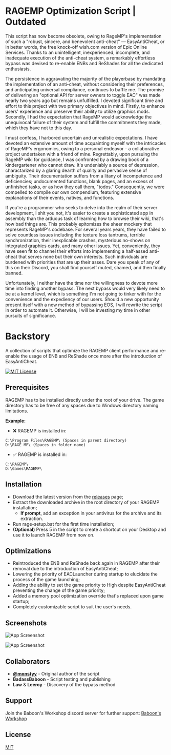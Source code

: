 # RAGEMP Optimization Script | Outdated
This script has now become obsolete, owing to RageMP's implementation of such a "robust, sincere, and benevolent anti-cheat" — EasyAntiCheat, or in better words, the free knock-off wish.com version of Epic Online Services. Thanks to an unintelligent, inexperienced, incomplete, and inadequate execution of the anti-cheat system, a remarkably effortless bypass was devised to re-enable ENBs and ReShades for all the dedicated enthusiasts. 

The persistence in aggravating the majority of the playerbase by mandating the implementation of an anti-cheat, without considering their preferences, and anticipating universal compliance, continues to baffle me. The promise of delivering an "optional API for server owners to toggle EAC" was made nearly two years ago but remains unfulfilled. I devoted significant time and effort to this project with two primary objectives in mind. Firstly, to enhance users' experience and preserve their ability to utilize graphics mods. Secondly, I had the expectation that RageMP would acknowledge the unequivocal failure of their system and fulfill the commitments they made, which they have not to this day.

I must confess, I harbored uncertain and unrealistic expectations. I have devoted an extensive amount of time acquainting myself with the intricacies of RageMP's ergonomics, owing to a personal endeavor - a collaborative project undertaken with a friend of mine. Regrettably, upon pursuing the RageMP wiki for guidance, I was confronted by a drawing book of a kindergartener who cannot draw. It's undeniably a source of depression, charactarized by a glaring dearth of quality and pervasive sense of ambiguity. Their documentation suffers from a litany of incompetence and deficiencies; undocumented functions, blank pages, and an excess of unfinished tasks, or as how they call them, "todos." Consequently, we were compelled to compile our own compendium, featuring extensive explanations of their events, natives, and functions.

If you're a programmer who seeks to delve into the realm of their server development, I shit you not, it's easier to create a sophisticated app in assembly than the arduous task of learning how to browse their wiki, that's how bad things are. This probably epitomizes the sheer mockery that represents RageMP's codebase. For several years years, they have failed to solve countless issues including the texture loss tantrums, terrible synchronization, their inexplicable crashes, mysterious no-shows on integrated graphics cards, and many other issues. Yet, conveniently, they have seen fit to channel their efforts into implementing a half-assed anti-cheat that serves none but their own interests. Such individuals are burdened with priorities that are up their asses. Dare you speak of any of this on their Discord, you shall find yourself muted, shamed, and then finally banned.

Unfortunately, I neither have the time nor the willingness to devote more time into finding another bypass. The next bypass would very likely need to be at a kernel level, which is something I'm not going to tinker with for the convenience and the expediency of our users. Should a new opportunity present itself with a new method of bypassing EOS, I will rewrite the script in order to automate it. Otherwise, I will be investing my time in other pursuits of significance.

# Backstory
A collection of scripts that optimize the RAGEMP client performance and re-enable the usage of ENB and ReShade once more after the introduction of EasyAntiCheat. 

[![MIT License](https://img.shields.io/badge/License-MIT-green.svg)](https://choosealicense.com/licenses/mit/)
## Prerequisites
RAGEMP has to be installed directly under the root of your drive. The game directory has to be free of any spaces due to Windows directory naming limitations.

**Example:** 
- ❌ RAGEMP is installed in: 
```
C:\Program Files\RAGEMP\ (Spaces in parent directory)
D:\RAGE MP\ (Spaces in folder name)
```
- ✅ RAGEMP is installed in: 
```
C:\RAGEMP\
D:\Games\RAGEMP\
```
## Installation
- Download the latest version from the [releases](https://github.com/monstyy/RAGEMP-Opt-Script/releases/latest/) page;
- Extract the downloaded archive in the root directory of your RAGEMP installation;
    - **If prompt**, add an exception in your antivirus for the archive and its extraction. 
- Run rage-setup.bat for the first time installation;
- **(Optional)** Press 5 in the script to create a shortcut on your Desktop and use it to launch RAGEMP from now on.

## Optimizations

- Reintroduced the ENB and ReShade back again in RAGEMP after their removal due to the introduction of EasyAntiCheat;
- Lowering the priority of EACLauncher during startup to elucidate the process of the game launching;
- Adding the ability to set the game priority to High despite EasyAntiCheat preventing the change of the game priority;
- Added a memory pool optimization override that's replaced upon game startup;
- Completely customizable script to suit the user's needs.

## Screenshots

![App Screenshot](https://i.ibb.co/CQfGqsJ/image.png)

![App Screenshot](https://i.ibb.co/3TVrbSS/image.png)
## Collaborators

- **[@monstyy](https://www.github.com/monstyy)** - Original author of the script
- **BadassBaboon** - Script testing and publishing
- **Law** & **Leeroy** - Discovery of the bypass method
## Support

Join the Baboon's Workshop discord server for further support:
[Baboon's Workshop](https://discord.gg/qRdVSkUW6n)
## License

[MIT](https://choosealicense.com/licenses/mit/)

